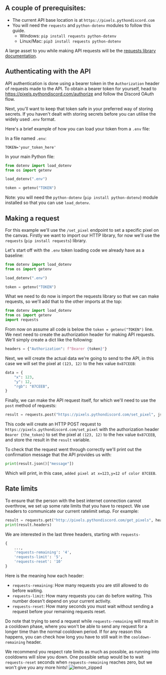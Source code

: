<h2 style="color: var(--burple);font-weight: 600;">A couple of prerequisites:</h2>

- The current API base location is at `https://pixels.pythondiscord.com`
- You will need the `requests` and `python-dotenv` modules to follow this guide.
    - Windows: `pip install requests python-dotenv`
    - Linux/Mac: `pip3 install requests python-dotenv`

A large asset to you while making API requests will be the [requests library documentation](https://docs.python-requests.org/en/master/).

<h2 style="color: var(--burple);font-weight: 600;">Authenticating with the API</h2>

API authentication is done using a bearer token in the `Authorization` header of requests made to the API. To obtain a bearer token for yourself, head to https://pixels.pythondiscord.com/authorize and follow the Discord OAuth flow.

Next, you'll want to keep that token safe in your preferred way of storing secrets. If you haven't dealt with storing secrets before you can utilise the widely used `.env` format.

Here's a brief example of how you can load your token from a `.env` file:

In a file named `.env`:
```
TOKEN='your_token_here'
```

In your main Python file:
```py
from dotenv import load_dotenv
from os import getenv

load_dotenv(".env")

token = getenv("TOKEN")
```

Note: you will need the `python-dotenv` (`pip install python-dotenv`) module installed so that you can use `load_dotenv`.

<h2 style="color: var(--burple);font-weight: 600;">Making a request</h2>

For this example we'll use the `/set_pixel` endpoint to set a specific pixel on the canvas. Firstly we want to import our HTTP library, for now we'll use the `requests` (`pip install requests`) library.

Let's start off with the `.env` token loading code we already have as a baseline:

```py
from dotenv import load_dotenv
from os import getenv

load_dotenv(".env")

token = getenv("TOKEN")
```

What we need to do now is import the requests library so that we can make requests, so we'll add that to the other imports at the top:

```py
from dotenv import load_dotenv
from os import getenv
import requests
```

From now on assume all code is below the `token = getenv("TOKEN")` line. We next need to create the authorization header for making API requests. We'll simply create a dict like the following:

```py
headers = {"Authorization": f"Bearer {token}"}
```

Next, we will create the actual data we're going to send to the API, in this case we will set the pixel at `(123, 12)` to the hex value `0x87CEEB`:

```py
data = {
    "x": 123,
    "y": 12,
    "rgb": "87CEEB",
}
```

Finally, we can make the API request itself, for which we'll need to use the `post` method of requests:

```py
result = requests.post("https://pixels.pythondiscord.com/set_pixel", json=data, headers=headers)
```

This code will create an HTTP POST request to `https://pixels.pythondiscord.com/set_pixel` with the authorization header `Bearer {the_token}` to set the pixel at `(123, 12)` to the hex value `0x87CEEB`, and store the result in the `result` variable.

To check that the request went through correctly we'll print out the confirmation message that the API provides us with:

```py
print(result.json()["message"])
```

Which will print, in this case, `added pixel at x=123,y=12 of color 87CEEB`.

<h2 style="color: var(--burple);font-weight: 600;">Rate limits</h2>

To ensure that the person with the best internet connection cannot overthrow, we set up some rate limits that you have to respect.
We use headers to communicate our current ratelimit setup. For example:
```python
result = requests.get("http://pixels.pythondiscord.com/get_pixels", headers=headers)
print(result.headers)
```

We are interested in the last three headers, starting with `requests-`

```python
{
    ...,
    'requests-remaining': '4',
    'requests-limit': '5',
    'requests-reset': '10'
}
```

Here is the meaning how each header:
- `requests-remaining`: How many requests you are still allowed to do before waiting.
- `requests-limit`: How many requests you can do before waiting. This number doesn't depend on your current activity.
- `requests-reset`: How many seconds you must wait without sending a request before your remaining requests reset.

Do note that trying to send a request while `requests-remaining` will result in a cooldown phase, where you won't be able to send any request for a longer time than the normal cooldown period.
If for any reason this happens, you can check how long you have to still wait in the `cooldown-remaining` header.

We recommend you  respect rate limits as much as possible, as running into cooldowns will slow you down.
One possible setup would be to wait `requests-reset` seconds when `requests-remaining` reaches zero, but we won't give you any more hints! ![lemon_zipped](https://cdn.discordapp.com/emojis/762063569793318942.png?v=1&size=16)
